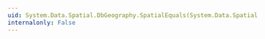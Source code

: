 ```yaml
---
uid: System.Data.Spatial.DbGeography.SpatialEquals(System.Data.Spatial.DbGeography)
internalonly: False
---
```

